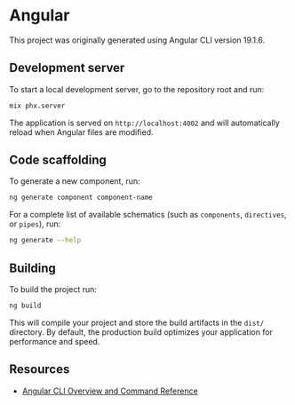 # Angular

This project was originally generated using Angular CLI version 19.1.6.

## Development server

To start a local development server, go to the repository root and run:

```bash
mix phx.server
```

The application is served on `http://localhost:4002` and will automatically reload when Angular files are modified.

## Code scaffolding

To generate a new component, run:

```bash
ng generate component component-name
```

For a complete list of available schematics (such as `components`, `directives`, or `pipes`), run:

```bash
ng generate --help
```

## Building

To build the project run:

```bash
ng build
```

This will compile your project and store the build artifacts in the `dist/` directory. By default, the production build optimizes your application for performance and speed.

## Resources
  - [Angular CLI Overview and Command Reference](https://angular.dev/tools/cli)
